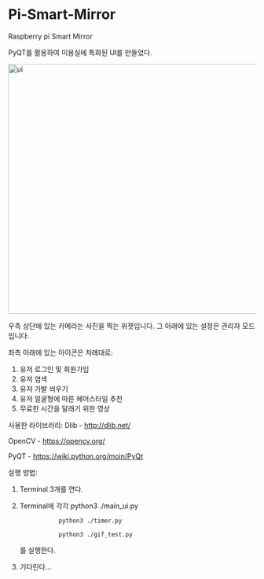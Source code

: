 # Pi-Smart-Mirror
Raspberry pi Smart Mirror

PyQT를 활용하여 미용실에 특화된 UI를 만들었다.

<img width="508" alt="ui" src="https://user-images.githubusercontent.com/35593401/49628358-03401500-fa27-11e8-9681-2acc3ef0ea86.png">

우측 상단에 있는 카메라는 사진을 찍는 위젯입니다.
그 아래에 있는 설정은 관리자 모드입니다.

좌측 아래에 있는 아이콘은 차례대로:
1. 유저 로그인 및 회원가입
2. 유저 염색
3. 유저 가발 씌우기
4. 유저 얼굴형에 따른 헤어스타일 추천
5. 무료한 시간을 달래기 위한 영상


사용한 라이브러리:
Dlib    - http://dlib.net/

OpenCV  - https://opencv.org/

PyQT    - https://wiki.python.org/moin/PyQt


실행 방법:
1. Terminal 3개를 연다.
2. Terminal에 각각 
                  python3 ./main_ui.py
                  
                  python3 ./timer.py
                  
                  python3 ./gif_test.py 
                  
   를 실행한다.
3. 기다린다...
